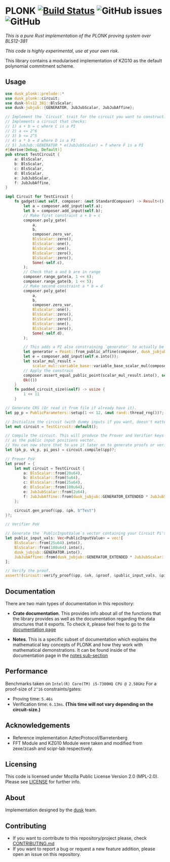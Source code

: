 # PLONK [![Build Status](https://travis-ci.com/dusk-network/plonk.svg?branch=master)](https://travis-ci.com/dusk-network/plonk) ![GitHub issues](https://img.shields.io/github/issues-raw/dusk-network/plonk?style=plastic) ![GitHub](https://img.shields.io/github/license/dusk-network/plonk?color=%230E55EF)

_This is a pure Rust implementation of the PLONK proving system over BLS12-381_

_This code is highly experimental, use at your own risk_.

This library contains a modularised implementation of KZG10 as the default polynomial commitment scheme.

## Usage

```rust
use dusk_plonk::prelude::*
use dusk_plonk::circuit;
use dusk-bls12_381::BlsScalar;
use dusk-jubjub::{GENERATOR, JubJubScalar, JubJubAffine};

// Implement the `Circuit` trait for the circuit you want to construct.
// Implements a circuit that checks:
// 1) a + b = c where C is a PI
// 2) a <= 2^6
// 3) b <= 2^5
// 4) a * b = d where D is a PI
// 5) JubJub::GENERATOR * e(JubJubScalar) = f where F is a PI
#[derive(Debug, Default)]
pub struct TestCircuit {
    a: BlsScalar,
    b: BlsScalar,
    c: BlsScalar,
    d: BlsScalar,
    e: JubJubScalar,
    f: JubJubAffine,
}

impl Circuit for TestCircuit {
    fn gadget(&mut self, composer: &mut StandardComposer) -> Result<(), Error> {
        let a = composer.add_input(self.a);
        let b = composer.add_input(self.b);
        // Make first constraint a + b = c
        composer.poly_gate(
            a,
            b,
            composer.zero_var,
            BlsScalar::zero(),
            BlsScalar::one(),
            BlsScalar::one(),
            BlsScalar::zero(),
            BlsScalar::zero(),
            Some(-self.c),
        );
        // Check that a and b are in range
        composer.range_gate(a, 1 << 6);
        composer.range_gate(b, 1 << 5);
        // Make second constraint a * b = d
        composer.poly_gate(
            a,
            b,
            composer.zero_var,
            BlsScalar::one(),
            BlsScalar::zero(),
            BlsScalar::zero(),
            BlsScalar::one(),
            BlsScalar::zero(),
            Some(-self.d),
        );

        // This adds a PI also constraining `generator` to actually be `dusk_jubjub::GENERATOR`
        let generator = Point::from_public_affine(composer, dusk_jubjub::GENERATOR);
        let e = composer.add_input(self.e.into());
        let scalar_mul_result =
            scalar_mul::variable_base::variable_base_scalar_mul(composer, e, generator);
        // Apply the constrain
        composer.assert_equal_public_point(scalar_mul_result.into(), self.f);
        Ok(())
    }
    fn padded_circuit_size(&self) -> usize {
        1 << 11
    }

// Generate CRS (Or read it from file if already have it).
let pp_p = PublicParameters::setup(1 << 12, &mut rand::thread_rng())?;

// Initialize the circuit (with dummy inputs if you want, doesn't matter).
let mut circuit = TestCircuit::default();

// Compile the circuit. This will produce the Prover and Verifier keys as well
// as the public input positions vector.
// You can now store that to use it later on to generate proofs or verify them.
let (pk_p, vk_p, pi_pos) = circuit.compile(&pp)?;

// Prover PoV
let proof = {
    let mut circuit = TestCircuit {
        a: BlsScalar::from(20u64),
        b: BlsScalar::from(5u64),
        c: BlsScalar::from(25u64),
        d: BlsScalar::from(100u64),
        e: JubJubScalar::from(2u64),
        f: JubJubAffine::from(dusk_jubjub::GENERATOR_EXTENDED * JubJubScalar::from(2u64)),
    };

    circuit.gen_proof(&pp, &pk, b"Test")
}?;

// Verifier PoV

// Generate the `PublicInputValue`s vector containing your Circuit Pi's **ordered**.
let public_input_vals: Vec<PublicInputValue> = vec![
    BlsScalar::from(25u64).into(),
    BlsScalar::from(100u64).into(),
    dusk_jubjub::GENERATOR.into(),
    JubJubAffine::from(dusk_jubjub::GENERATOR_EXTENDED * JubJubScalar::from(2u64)).into(),
];

// Verify the proof.
assert!(circuit::verify_proof(&pp, &vk, &proof, &public_input_vals, &pi_pos, b"Test").is_ok());
```

## Documentation

There are two main types of documentation in this repository:

- **Crate documentation**. This provides info about all of the functions that the library provides as well
  as the documentation regarding the data structures that it exports. To check it, please feel free to go to
  the [documentation page](https://dusk-network.github.io/plonk/dusk_plonk/index.html)

- **Notes**. This is a specific subset of documentation which explains the mathematical key concepts
  of PLONK and how they work with mathematical demonstrations. It can be found inside of the documentation
  page in the [notes sub-section](https://dusk-network.github.io/plonk/dusk_plonk/notes/index.html)

## Performance

Benchmarks taken on `Intel(R) Core(TM) i5-7300HQ CPU @ 2.50GHz`
For a proof-size of `2^16` constraints/gates:

- Proving time: `5.46s`
- Verification time: `6.13ms`. **(This time will not vary depending on the circuit-size.)**

## Acknowledgements

- Reference implementation AztecProtocol/Barretenberg
- FFT Module and KZG10 Module were taken and modified from zexe/zcash and scipr-lab respectively.

## Licensing

This code is licensed under Mozilla Public License Version 2.0 (MPL-2.0). Please see [LICENSE](https://github.com/dusk-network/plonk/blob/master/LICENSE) for further info.

## About

Implementation designed by the [dusk](https://dusk.network) team.

## Contributing

- If you want to contribute to this repository/project please, check [CONTRIBUTING.md](https://github.com/dusk-network/plonk/blob/master/CONTRIBUTING.md)
- If you want to report a bug or request a new feature addition, please open an issue on this repository.
